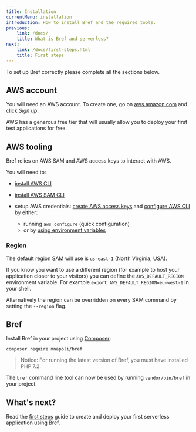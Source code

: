 ```yaml
---
title: Installation
currentMenu: installation
introduction: How to install Bref and the required tools.
previous:
    link: /docs/
    title: What is Bref and serverless?
next:
    link: /docs/first-steps.html
    title: First steps
---
```


To set up Bref correctly please complete all the sections below.

## AWS account

You will need an AWS account. To create one, go on [aws.amazon.com](https://aws.amazon.com/) and click *Sign up*.

AWS has a generous free tier that will usually allow you to deploy your first test applications for free.

## AWS tooling

Bref relies on AWS SAM and AWS access keys to interact with AWS.

You will need to:

- [install AWS CLI](https://docs.aws.amazon.com/cli/latest/userguide/cli-chap-install.html)
- [install AWS SAM CLI](https://aws.amazon.com/serverless/sam/)

- setup AWS credentials: [create AWS access keys](https://serverless.com/framework/docs/providers/aws/guide/credentials#creating-aws-access-keys) and [configure AWS CLI](https://docs.aws.amazon.com/cli/latest/userguide/cli-chap-configure.html) by either:
    - running `aws configure` (quick configuration)
    - or by [using environment variables](https://docs.aws.amazon.com/cli/latest/userguide/cli-configure-envvars.html)

### Region

The default [region](https://docs.aws.amazon.com/AWSEC2/latest/UserGuide/using-regions-availability-zones.html) SAM will use is `us-east-1` (North Virginia, USA).

If you know you want to use a different region (for example to host your application closer to your visitors) you can define the `AWS_DEFAULT_REGION` environment variable. For example `export AWS_DEFAULT_REGION=eu-west-1` in your shell.

Alternatively the region can be overridden on every SAM command by setting the `--region` flag.

## Bref

Install Bref in your project using [Composer](https://getcomposer.org/):

```
composer require mnapoli/bref
```
> Notice: For running the latest version of Bref, you must have installed PHP 7.2.

The `bref` command line tool can now be used by running `vendor/bin/bref` in your project.

## What's next?

Read the [first steps](/docs/runtimes/function.md) guide to create and deploy your first serverless application using Bref.
